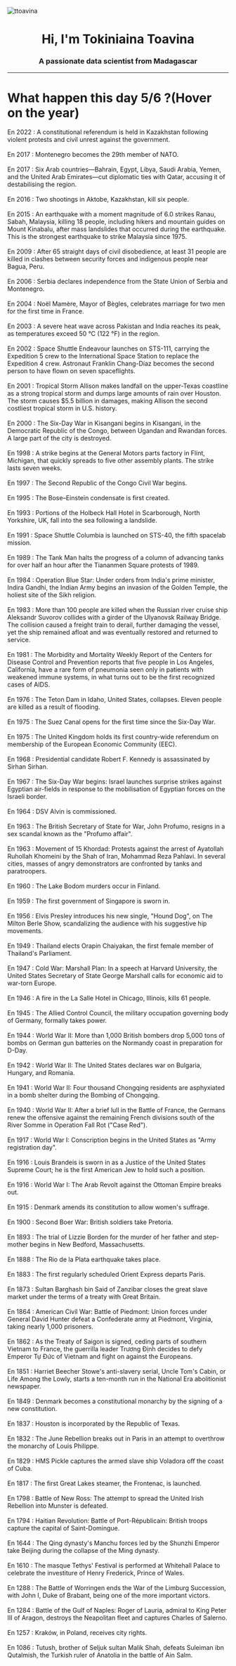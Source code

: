 
<p align="left"> <img src="https://komarev.com/ghpvc/?username=ttoavina&label=Profile%20views&color=0e75b6&style=flat" alt="ttoavina" /> </p>
<h1 align="center">Hi, I'm Tokiniaina Toavina</h1>
<h3 align="center">A passionate data scientist from Madagascar</h3>
    
<hr/>
<h1> What happen this day 5/6 ?(Hover on the year)</h1>

En 2022 : A constitutional referendum is held in Kazakhstan following violent protests and civil unrest against the government.
<br/><br/>
En 2017 : Montenegro becomes the 29th member of NATO.
<br/><br/>
En 2017 : Six Arab countries—Bahrain, Egypt, Libya, Saudi Arabia, Yemen, and the United Arab Emirates—cut diplomatic ties with Qatar, accusing it of destabilising the region.
<br/><br/>
En 2016 : Two shootings in Aktobe, Kazakhstan, kill six people.
<br/><br/>
En 2015 : An earthquake with a moment magnitude of 6.0 strikes Ranau, Sabah, Malaysia, killing 18 people, including hikers and mountain guides on Mount Kinabalu, after mass landslides that occurred during the earthquake. This is the strongest earthquake to strike Malaysia since 1975.
<br/><br/>
En 2009 : After 65 straight days of civil disobedience, at least 31 people are killed in clashes between security forces and indigenous people near Bagua, Peru.
<br/><br/>
En 2006 : Serbia declares independence from the State Union of Serbia and Montenegro.
<br/><br/>
En 2004 : Noël Mamère, Mayor of Bègles, celebrates marriage for two men for the first time in France.
<br/><br/>
En 2003 : A severe heat wave across Pakistan and India reaches its peak, as temperatures exceed 50 °C (122 °F) in the region.
<br/><br/>
En 2002 : Space Shuttle Endeavour launches on STS-111, carrying the Expedition 5 crew to the International Space Station to replace the Expedition 4 crew. Astronaut Franklin Chang-Díaz becomes the second person to have flown on seven spaceflights.
<br/><br/>
En 2001 : Tropical Storm Allison makes landfall on the upper-Texas coastline as a strong tropical storm and dumps large amounts of rain over Houston. The storm causes $5.5 billion in damages, making Allison the second costliest tropical storm in U.S. history.
<br/><br/>
En 2000 : The Six-Day War in Kisangani begins in Kisangani, in the Democratic Republic of the Congo, between Ugandan and Rwandan forces. A large part of the city is destroyed.
<br/><br/>
En 1998 : A strike begins at the General Motors parts factory in Flint, Michigan, that quickly spreads to five other assembly plants. The strike lasts seven weeks.
<br/><br/>
En 1997 : The Second Republic of the Congo Civil War begins.
<br/><br/>
En 1995 : The Bose–Einstein condensate is first created.
<br/><br/>
En 1993 : Portions of the Holbeck Hall Hotel in Scarborough, North Yorkshire, UK, fall into the sea following a landslide.
<br/><br/>
En 1991 : Space Shuttle Columbia is launched on STS-40, the fifth spacelab mission.
<br/><br/>
En 1989 : The Tank Man halts the progress of a column of advancing tanks for over half an hour after the Tiananmen Square protests of 1989.
<br/><br/>
En 1984 : Operation Blue Star: Under orders from India's prime minister, Indira Gandhi, the Indian Army begins an invasion of the Golden Temple, the holiest site of the Sikh religion.
<br/><br/>
En 1983 : More than 100 people are killed when the Russian river cruise ship Aleksandr Suvorov collides with a girder of the Ulyanovsk Railway Bridge. The collision caused a freight train to derail, further damaging the vessel, yet the ship remained afloat and was eventually restored and returned to service.
<br/><br/>
En 1981 : The Morbidity and Mortality Weekly Report of the Centers for Disease Control and Prevention reports that five people in Los Angeles, California, have a rare form of pneumonia seen only in patients with weakened immune systems, in what turns out to be the first recognized cases of AIDS.
<br/><br/>
En 1976 : The Teton Dam in Idaho, United States, collapses. Eleven people are killed as a result of flooding.
<br/><br/>
En 1975 : The Suez Canal opens for the first time since the Six-Day War.
<br/><br/>
En 1975 : The United Kingdom holds its first country-wide referendum on membership of the European Economic Community (EEC).
<br/><br/>
En 1968 : Presidential candidate Robert F. Kennedy is assassinated by Sirhan Sirhan.
<br/><br/>
En 1967 : The Six-Day War begins: Israel launches surprise strikes against Egyptian air-fields in response to the mobilisation of Egyptian forces on the Israeli border.
<br/><br/>
En 1964 : DSV Alvin is commissioned.
<br/><br/>
En 1963 : The British Secretary of State for War, John Profumo, resigns in a sex scandal known as the "Profumo affair".
<br/><br/>
En 1963 : Movement of 15 Khordad: Protests against the arrest of Ayatollah Ruhollah Khomeini by the Shah of Iran, Mohammad Reza Pahlavi. In several cities, masses of angry demonstrators are confronted by tanks and paratroopers.
<br/><br/>
En 1960 : The Lake Bodom murders occur in Finland.
<br/><br/>
En 1959 : The first government of Singapore is sworn in.
<br/><br/>
En 1956 : Elvis Presley introduces his new single, "Hound Dog", on The Milton Berle Show, scandalizing the audience with his suggestive hip movements.
<br/><br/>
En 1949 : Thailand elects Orapin Chaiyakan, the first female member of Thailand's Parliament.
<br/><br/>
En 1947 : Cold War: Marshall Plan: In a speech at Harvard University, the United States Secretary of State George Marshall calls for economic aid to war-torn Europe.
<br/><br/>
En 1946 : A fire in the La Salle Hotel in Chicago, Illinois, kills 61 people.
<br/><br/>
En 1945 : The Allied Control Council, the military occupation governing body of Germany, formally takes power.
<br/><br/>
En 1944 : World War II: More than 1,000 British bombers drop 5,000 tons of bombs on German gun batteries on the Normandy coast in preparation for D-Day.
<br/><br/>
En 1942 : World War II: The United States declares war on Bulgaria, Hungary, and Romania.
<br/><br/>
En 1941 : World War II: Four thousand Chongqing residents are asphyxiated in a bomb shelter during the Bombing of Chongqing.
<br/><br/>
En 1940 : World War II: After a brief lull in the Battle of France, the Germans renew the offensive against the remaining French divisions south of the River Somme in Operation Fall Rot ("Case Red").
<br/><br/>
En 1917 : World War I: Conscription begins in the United States as "Army registration day".
<br/><br/>
En 1916 : Louis Brandeis is sworn in as a Justice of the United States Supreme Court; he is the first American Jew to hold such a position.
<br/><br/>
En 1916 : World War I: The Arab Revolt against the Ottoman Empire breaks out.
<br/><br/>
En 1915 : Denmark amends its constitution to allow women's suffrage.
<br/><br/>
En 1900 : Second Boer War: British soldiers take Pretoria.
<br/><br/>
En 1893 : The trial of Lizzie Borden for the murder of her father and step-mother begins in New Bedford, Massachusetts.
<br/><br/>
En 1888 : The Rio de la Plata earthquake takes place.
<br/><br/>
En 1883 : The first regularly scheduled Orient Express departs Paris.
<br/><br/>
En 1873 : Sultan Barghash bin Said of Zanzibar closes the great slave market under the terms of a treaty with Great Britain.
<br/><br/>
En 1864 : American Civil War: Battle of Piedmont: Union forces under General David Hunter defeat a Confederate army at Piedmont, Virginia, taking nearly 1,000 prisoners.
<br/><br/>
En 1862 : As the Treaty of Saigon is signed, ceding parts of southern Vietnam to France, the guerrilla leader Trương Định decides to defy Emperor Tự Đức of Vietnam and fight on against the Europeans.
<br/><br/>
En 1851 : Harriet Beecher Stowe's anti-slavery serial, Uncle Tom's Cabin, or Life Among the Lowly, starts a ten-month run in the National Era abolitionist newspaper.
<br/><br/>
En 1849 : Denmark becomes a constitutional monarchy by the signing of a new constitution.
<br/><br/>
En 1837 : Houston is incorporated by the Republic of Texas.
<br/><br/>
En 1832 : The June Rebellion breaks out in Paris in an attempt to overthrow the monarchy of Louis Philippe.
<br/><br/>
En 1829 : HMS Pickle captures the armed slave ship Voladora off the coast of Cuba.
<br/><br/>
En 1817 : The first Great Lakes steamer, the Frontenac, is launched.
<br/><br/>
En 1798 : Battle of New Ross: The attempt to spread the United Irish Rebellion into Munster is defeated.
<br/><br/>
En 1794 : Haitian Revolution: Battle of Port-Républicain: British troops capture the capital of Saint-Domingue.
<br/><br/>
En 1644 : The Qing dynasty's Manchu forces led by the Shunzhi Emperor take Beijing during the collapse of the Ming dynasty.
<br/><br/>
En 1610 : The masque Tethys' Festival is performed at Whitehall Palace to celebrate the investiture of Henry Frederick, Prince of Wales.
<br/><br/>
En 1288 : The Battle of Worringen ends the War of the Limburg Succession, with John I, Duke of Brabant, being one of the more important victors.
<br/><br/>
En 1284 : Battle of the Gulf of Naples: Roger of Lauria, admiral to King Peter III of Aragon, destroys the Neapolitan fleet and captures Charles of Salerno.
<br/><br/>
En 1257 : Kraków, in Poland, receives city rights.
<br/><br/>
En 1086 : Tutush, brother of Seljuk sultan Malik Shah, defeats Suleiman ibn Qutalmish, the Turkish ruler of Anatolia in the battle of Ain Salm.
<br/><br/>
